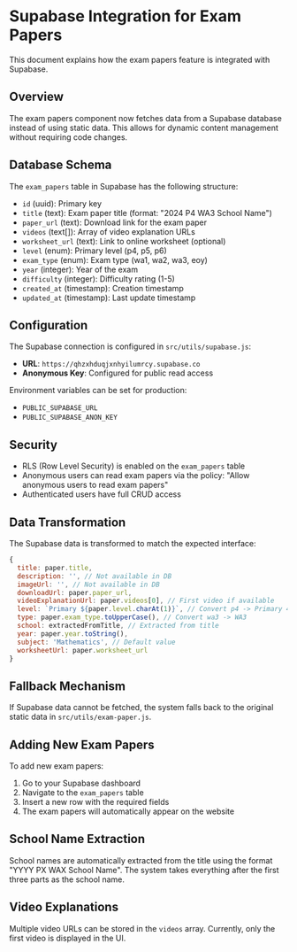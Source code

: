 # Supabase Integration for Exam Papers

This document explains how the exam papers feature is integrated with Supabase.

## Overview

The exam papers component now fetches data from a Supabase database instead of using static data. This allows for dynamic content management without requiring code changes.

## Database Schema

The `exam_papers` table in Supabase has the following structure:

- `id` (uuid): Primary key
- `title` (text): Exam paper title (format: "2024 P4 WA3 School Name")
- `paper_url` (text): Download link for the exam paper
- `videos` (text[]): Array of video explanation URLs
- `worksheet_url` (text): Link to online worksheet (optional)
- `level` (enum): Primary level (p4, p5, p6)
- `exam_type` (enum): Exam type (wa1, wa2, wa3, eoy)
- `year` (integer): Year of the exam
- `difficulty` (integer): Difficulty rating (1-5)
- `created_at` (timestamp): Creation timestamp
- `updated_at` (timestamp): Last update timestamp

## Configuration

The Supabase connection is configured in `src/utils/supabase.js`:

- **URL**: `https://qhzxhduqjxnhyilumrcy.supabase.co`
- **Anonymous Key**: Configured for public read access

Environment variables can be set for production:
- `PUBLIC_SUPABASE_URL`
- `PUBLIC_SUPABASE_ANON_KEY`

## Security

- RLS (Row Level Security) is enabled on the `exam_papers` table
- Anonymous users can read exam papers via the policy: "Allow anonymous users to read exam papers"
- Authenticated users have full CRUD access

## Data Transformation

The Supabase data is transformed to match the expected interface:

```javascript
{
  title: paper.title,
  description: '', // Not available in DB
  imageUrl: '', // Not available in DB
  downloadUrl: paper.paper_url,
  videoExplanationUrl: paper.videos[0], // First video if available
  level: `Primary ${paper.level.charAt(1)}`, // Convert p4 -> Primary 4
  type: paper.exam_type.toUpperCase(), // Convert wa3 -> WA3
  school: extractedFromTitle, // Extracted from title
  year: paper.year.toString(),
  subject: 'Mathematics', // Default value
  worksheetUrl: paper.worksheet_url
}
```

## Fallback Mechanism

If Supabase data cannot be fetched, the system falls back to the original static data in `src/utils/exam-paper.js`.

## Adding New Exam Papers

To add new exam papers:

1. Go to your Supabase dashboard
2. Navigate to the `exam_papers` table
3. Insert a new row with the required fields
4. The exam papers will automatically appear on the website

## School Name Extraction

School names are automatically extracted from the title using the format "YYYY PX WAX School Name". The system takes everything after the first three parts as the school name.

## Video Explanations

Multiple video URLs can be stored in the `videos` array. Currently, only the first video is displayed in the UI.
